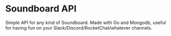 # Soundboard API

Simple API for any kind of Soundboard. Made with Go and Mongodb, useful for having fun on your Slack/Discord/RocketChat/whatever channels.
